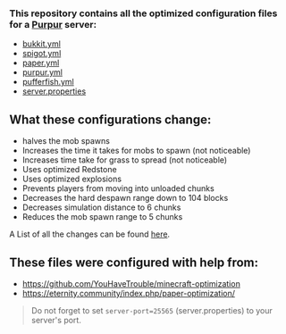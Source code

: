 ### This repository contains all the optimized configuration files for a [Purpur](https://purpurmc.org) server:
+ [bukkit.yml](https://github.com/Mocab/Optimized-Minecraft-server-configurations/blob/b531d1b99ce5f703a0aa12211bbfa468aa6d1581/bukkit.yml)
+ [spigot.yml](https://github.com/Mocab/Optimized-Minecraft-server-configurations/blob/b531d1b99ce5f703a0aa12211bbfa468aa6d1581/spigot.yml)
+ [paper.yml](https://github.com/Mocab/Optimized-Minecraft-server-configurations/blob/b531d1b99ce5f703a0aa12211bbfa468aa6d1581/paper.yml)
+ [purpur.yml](https://github.com/Mocab/Optimized-Minecraft-server-configurations/blob/b531d1b99ce5f703a0aa12211bbfa468aa6d1581/purpur.yml)
+ [pufferfish.yml](https://github.com/Mocab/Optimized-Minecraft-server-configurations/blob/b531d1b99ce5f703a0aa12211bbfa468aa6d1581/pufferfish.yml)
+ [server.properties](https://github.com/Mocab/Optimized-Minecraft-server-configurations/blob/b531d1b99ce5f703a0aa12211bbfa468aa6d1581/server.properties)

## What these configurations change:
+ halves the mob spawns
+ Increases the time it takes for mobs to spawn (not noticeable)
+ Increases time take for grass to spread (not noticeable)
+ Uses optimized Redstone
+ Uses optimized explosions
+ Prevents players from moving into unloaded chunks
+ Decreases the hard despawn range down to 104 blocks
+ Decreases simulation distance to 6 chunks
+ Reduces the mob spawn range to 5 chunks

A List of all the changes can be found [here](https://github.com/Mocab/Optimized-Minecraft-server-configurations/commit/b531d1b99ce5f703a0aa12211bbfa468aa6d1581).

## These files were configured with help from:
+ https://github.com/YouHaveTrouble/minecraft-optimization
+ https://eternity.community/index.php/paper-optimization/

> Do not forget to set `server-port=25565` (server.properties) to your server's port.
